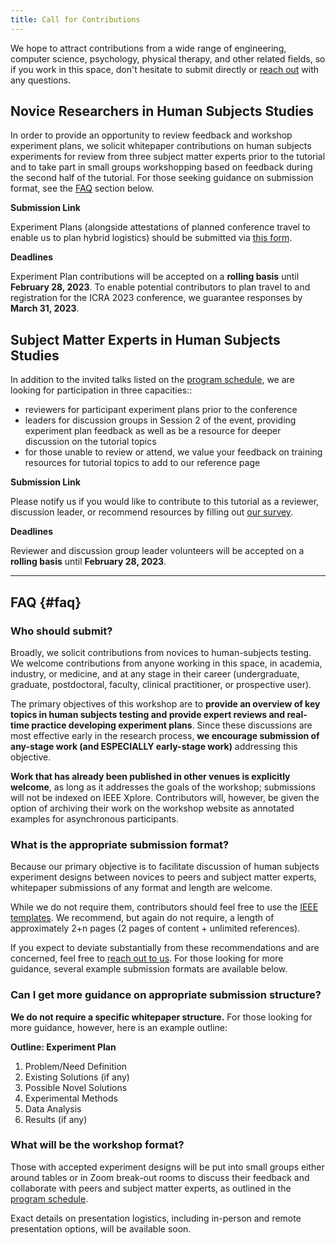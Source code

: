 ```yaml
---
title: Call for Contributions
---
```


We hope to attract contributions from a wide range of engineering, computer science, psychology, physical therapy, and other related fields, so if you work in this space, don't hesitate to submit directly or [reach out](../contact) with any questions.

## Novice Researchers in Human Subjects Studies

In order to provide an opportunity to review feedback and workshop experiment plans, we solicit whitepaper contributions on human subjects experiments for review from three subject matter experts prior to the tutorial and to take part in small groups workshopping based on feedback during the second half of the tutorial. For those seeking guidance on submission format, see the [FAQ](#faq) section below.

**Submission Link**

Experiment Plans (alongside attestations of planned conference travel to enable us to plan hybrid logistics) should be submitted via [this form](https://forms.gle/D2C1Csum6EBhA1xeA).

**Deadlines**

Experiment Plan contributions will be accepted on a **rolling basis** until **February 28, 2023**. To enable potential contributors to plan travel to and registration for the ICRA 2023 conference, we guarantee responses by **March 31, 2023**.



## Subject Matter Experts in Human Subjects Studies

In addition to the invited talks listed on the [program schedule](../schedule), we are looking for participation in three capacities::
- reviewers for participant experiment plans prior to the conference
- leaders for discussion groups in Session 2 of the event, providing experiment plan feedback as well as be a resource for deeper discussion on the tutorial topics
- for those unable to review or attend, we value your feedback on training resources for tutorial topics to add to our reference page

**Submission Link**

Please notify us if you would like to contribute to this tutorial as a reviewer, discussion leader, or recommend resources by filling out [our survey](https://forms.gle/HoaSrVq8DRVDhEL37).

**Deadlines**

Reviewer and discussion group leader volunteers will be accepted on a **rolling basis** until **February 28, 2023**.

---

## FAQ {#faq}

### Who should submit?

Broadly, we solicit contributions from novices to human-subjects testing. We welcome contributions from anyone working in this space, in academia, industry, or medicine, and at any stage in their career (undergraduate, graduate, postdoctoral, faculty, clinical practitioner, or prospective user).

The primary objectives of this workshop are to **provide an overview of key topics in human subjects testing and provide expert reviews and real-time practice developing experiment plans**. Since these discussions are most effective early in the research process, **we encourage submission of any-stage work (and ESPECIALLY early-stage work)** addressing this objective.

**Work that has already been published in other venues is explicitly welcome**, as long as it addresses the goals of the workshop; submissions will not be indexed on IEEE Xplore. Contributors will, however, be given the option of archiving their work on the workshop website as annotated examples for asynchronous participants.

### What is the appropriate submission format?

Because our primary objective is to facilitate discussion of human subjects experiment designs between novices to peers and subject matter experts, whitepaper submissions of any format and length are welcome.

While we do not require them, contributors should feel free to use the [IEEE templates](https://www.ieee.org/conferences/publishing/templates.html). We recommend, but again do not require, a length of approximately 2+n pages (2 pages of content + unlimited references).

If you expect to deviate substantially from these recommendations and are concerned, feel free to [reach out to us](../contact). For those looking for more guidance, several example submission formats are available below.

### Can I get more guidance on appropriate submission structure?

**We do not require a specific whitepaper structure.** For those looking for more guidance, however, here is an example outline:

**Outline: Experiment Plan** 
1. Problem/Need Definition
2. Existing Solutions (if any)
3. Possible Novel Solutions
4. Experimental Methods
5. Data Analysis
6. Results (if any)

### What will be the workshop format?

Those with accepted experiment designs will be put into small groups either around tables or in Zoom break-out rooms to discuss their feedback and collaborate with peers and subject matter experts, as outlined in the [program schedule](../schedule).

Exact details on presentation logistics, including in-person and remote presentation options, will be available soon.
